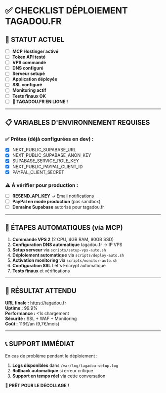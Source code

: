 # ✅ CHECKLIST DÉPLOIEMENT TAGADOU.FR

## 🔄 STATUT ACTUEL

- [ ] **MCP Hostinger activé**
- [ ] **Token API testé** 
- [ ] **VPS commandé**
- [ ] **DNS configuré**
- [ ] **Serveur setupé**
- [ ] **Application déployée**
- [ ] **SSL configuré**  
- [ ] **Monitoring actif**
- [ ] **Tests finaux OK**
- [ ] **🎉 TAGADOU.FR EN LIGNE !**

---

## 📋 VARIABLES D'ENVIRONNEMENT REQUISES

### ✅ **Prêtes (déjà configurées en dev) :**
- [x] NEXT_PUBLIC_SUPABASE_URL
- [x] NEXT_PUBLIC_SUPABASE_ANON_KEY  
- [x] SUPABASE_SERVICE_ROLE_KEY
- [x] NEXT_PUBLIC_PAYPAL_CLIENT_ID
- [x] PAYPAL_CLIENT_SECRET

### ⚠️ **À vérifier pour production :**
- [ ] **RESEND_API_KEY** → Email notifications
- [ ] **PayPal en mode production** (pas sandbox)
- [ ] **Domaine Supabase** autorisé pour tagadou.fr

---

## 🚀 ÉTAPES AUTOMATIQUES (via MCP)

1. **Commande VPS 2** (2 CPU, 4GB RAM, 80GB SSD)
2. **Configuration DNS automatique** tagadou.fr → IP VPS
3. **Setup serveur** via `scripts/setup-vps-auto.sh`
4. **Déploiement automatique** via `scripts/deploy-auto.sh`  
5. **Activation monitoring** via `scripts/monitor-auto.sh`
6. **Configuration SSL** Let's Encrypt automatique
7. **Tests finaux** et vérifications

---

## 🎯 RÉSULTAT ATTENDU

**URL finale :** https://tagadou.fr  
**Uptime :** 99.9%  
**Performance :** <1s chargement  
**Sécurité :** SSL + WAF + Monitoring  
**Coût :** 116€/an (9,7€/mois)

---

## 📞 SUPPORT IMMÉDIAT

En cas de problème pendant le déploiement :
1. **Logs disponibles** dans `/var/log/tagadou-setup.log`
2. **Rollback automatique** si erreur critique  
3. **Support en temps réel** via cette conversation

**🚀 PRÊT POUR LE DÉCOLLAGE !**




